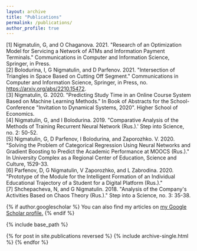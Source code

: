 ```yaml
---
layout: archive
title: "Publications"
permalink: /publications/
author_profile: true
---
```


[1] Nigmatulin, G, and O Chaganova. 2021. "Research of an Optimization Model for Servicing a
Network of ATMs and Information Payment Terminals." Communications in Computer and
Information Science, Springer, in Press.
<br>
[2] Bolodurina, I, G Nigmatulin, and D Parfenov. 2021. "Intersection of Triangles in Space
Based on Cutting Off Segment." Communications in Computer and Information Science,
Springer, in Press, no. https://arxiv.org/abs/2210.15472.
<br>
[3] Nigmatulin, G. 2020. "Predicting Study Time in an Online Course System Based on Machine
Learning Methods." In Book of Abstracts for the School-Conference "Invitation to Dynamical
Systems, 2020". Higher School of Economics.
<br>
[4] Nigmatulin, G, and I Bolodurina. 2019. "Comparative Analysis of the Methods of Training
Recurrent Neural Network (Rus.).'
Step into Science, no. 2: 50-52.
<br>
[5] Nigmatulin, G, D Parfenov, I Bolodurina, and Zaporozhko. V. 2020. "Solving the Problem of
Categorical Regression Using Neural Networks and Gradient Boosting to Predict the
Academic Performance at MOOCS (Rus.)." In University Complex as a Regional Center of
Education, Science and Culture, 1529-33.
<br>
[6] Parfenov, D, G Nigmatulin, V Zaporozhko, and L Zabrodina. 2020. "Prototype of the Module
for the Intelligent Formation of an Individual Educational Trajectory of a Student for a
Digital Platform (Rus.)."
<br>
[7] Shchepacheva, N, and G Nigmatulin. 2018. "Analysis of the Company's Activities Based on
Chaos Theory (Rus.)." Step into a Science, no. 3: 35-38.

{% if author.googlescholar %}
  You can also find my articles on <u><a href="{{author.googlescholar}}">my Google Scholar profile</a>.</u>
{% endif %}

{% include base_path %}

{% for post in site.publications reversed %}
  {% include archive-single.html %}
{% endfor %}
